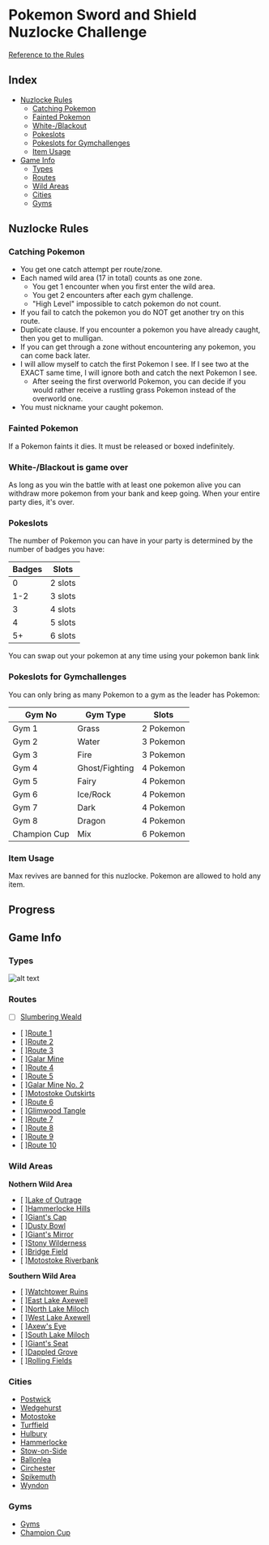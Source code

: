 # Pokemon Sword and Shield Nuzlocke Challenge
[Reference to the Rules](https://www.reddit.com/r/nuzlocke/comments/h7rhth/sword_and_shield_nuzlocke_rules_solved/)

## Index
* [Nuzlocke Rules](#nuzlocke-rules)
  * [Catching Pokemon](#catching-pokemon)
  * [Fainted Pokemon](#fainted-pokemon)
  * [White-/Blackout](#white-blackout-is-game-over)
  * [Pokeslots](#pokeslots)
  * [Pokeslots for Gymchallenges](#pokeslots-for-gymchallenges)
  * [Item Usage](#item-usage)
* [Game Info](#game-info)
  * [Types](#types) 
  * [Routes](#routes) 
  * [Wild Areas](#wild-areas)
  * [Cities](#cities)
  * [Gyms](#gyms)

## Nuzlocke Rules
### Catching Pokemon
* You get one catch attempt per route/zone.
* Each named wild area (17 in total) counts as one zone.
  * You get 1 encounter when you first enter the wild area.
  * You get 2 encounters after each gym challenge.
  * "High Level" impossible to catch pokemon do not count.
* If you fail to catch the pokemon you do NOT get another try on this route.
* Duplicate clause. If you encounter a pokemon you have already caught, then you get to mulligan.
* If you can get through a zone without encountering any pokemon, you can come back later.
* I will allow myself to catch the first Pokemon I see. If I see two at the EXACT same time, I will ignore both and catch the next Pokemon I see.
  * After seeing the first overworld Pokemon, you can decide if you would rather receive a rustling grass Pokemon instead of the overworld one.
* You must nickname your caught pokemon.

### Fainted Pokemon
If a Pokemon faints it dies. It must be released or boxed indefinitely.

### White-/Blackout is game over
As long as you win the battle with at least one pokemon alive you can withdraw more pokemon from your bank and keep going. When your entire party dies, it's over.

### Pokeslots
The number of Pokemon you can have in your party is determined by the number of badges you have:

Badges | Slots
----|--------|
 0 | 2 slots
 1-2 | 3 slots
 3 | 4 slots
 4 | 5 slots
 5+ | 6 slots

You can swap out your pokemon at any time using your pokemon bank link

### Pokeslots for Gymchallenges
You can only bring as many Pokemon to a gym as the leader has Pokemon:

| Gym No | Gym Type | Slots 
|--------|--------|--------|
| Gym 1 | Grass | 2 Pokemon
| Gym 2 | Water | 3 Pokemon
| Gym 3 | Fire | 3 Pokemon
| Gym 4 | Ghost/Fighting | 4 Pokemon
| Gym 5 | Fairy | 4 Pokemon
| Gym 6 | Ice/Rock | 4 Pokemon
| Gym 7 | Dark | 4 Pokemon
| Gym 8 | Dragon | 4 Pokemon
| Champion Cup | Mix | 6 Pokemon
  
### Item Usage
Max revives are banned for this nuzlocke. Pokemon are allowed to hold any item.

## Progress
 

## Game Info
### Types
![alt text](https://i.pinimg.com/originals/7b/c6/58/7bc65872baa79ac690e9e4ae1aa8cb64.png)

### Routes
* [ ] [Slumbering Weald](https://www.serebii.net/pokearth/galar/slumberingweald.shtml)
* [ ][Route 1](https://www.serebii.net/pokearth/galar/route1.shtml)
* [ ][Route 2](https://www.serebii.net/pokearth/galar/route2.shtml)
* [ ][Route 3](https://www.serebii.net/pokearth/galar/route3.shtml)
* [ ][Galar Mine](https://www.serebii.net/pokearth/galar/galarmine.shtml)
* [ ][Route 4](https://www.serebii.net/pokearth/galar/route4.shtml)
* [ ][Route 5](https://www.serebii.net/pokearth/galar/route5.shtml)
* [ ][Galar Mine No. 2](https://www.serebii.net/pokearth/galar/galarmineno.2.shtml)
* [ ][Motostoke Outskirts](https://www.serebii.net/pokearth/galar/motostokeoutskirts.shtml)
* [ ][Route 6](https://www.serebii.net/pokearth/galar/route6.shtml)
* [ ][Glimwood Tangle](https://www.serebii.net/pokearth/galar/glimwoodtangle.shtml)
* [ ][Route 7](https://www.serebii.net/pokearth/galar/route7.shtml)
* [ ][Route 8](https://www.serebii.net/pokearth/galar/route8.shtml)
* [ ][Route 9](https://www.serebii.net/pokearth/galar/route9.shtml)
* [ ][Route 10](https://www.serebii.net/pokearth/galar/route10.shtml)

### Wild Areas
**Nothern Wild Area** 
* [ ][Lake of Outrage](https://www.serebii.net/pokearth/galar/lakeofoutrage.shtml)
* [ ][Hammerlocke Hills](https://www.serebii.net/pokearth/galar/hammerlockehills.shtml)
* [ ][Giant's Cap](https://www.serebii.net/pokearth/galar/giant'scap.shtml)
* [ ][Dusty Bowl](https://www.serebii.net/pokearth/galar/dustybowl.shtml)
* [ ][Giant's Mirror](https://www.serebii.net/pokearth/galar/giant'smirror.shtml)
* [ ][Stony Wilderness](https://www.serebii.net/pokearth/galar/stonywilderness.shtml)
* [ ][Bridge Field](https://www.serebii.net/pokearth/galar/bridgefield.shtml)
* [ ][Motostoke Riverbank](https://www.serebii.net/pokearth/galar/motostokeriverbank.shtml)

**Southern Wild Area**
* [ ][Watchtower Ruins](https://www.serebii.net/pokearth/galar/watchtowerruins.shtml)
* [ ][East Lake Axewell](https://www.serebii.net/pokearth/galar/eastlakeaxewell.shtml)
* [ ][North Lake Miloch](https://www.serebii.net/pokearth/galar/northlakemiloch.shtml)
* [ ][West Lake Axewell](https://www.serebii.net/pokearth/galar/westlakeaxewell.shtml)
* [ ][Axew's Eye](https://www.serebii.net/pokearth/galar/axew'seye.shtml)
* [ ][South Lake Miloch](https://www.serebii.net/pokearth/galar/southlakemiloch.shtml)
* [ ][Giant's Seat](https://www.serebii.net/pokearth/galar/giant'sseat.shtml)
* [ ][Dappled Grove](https://www.serebii.net/pokearth/galar/dappledgrove.shtml)
* [ ][Rolling Fields](https://www.serebii.net/pokearth/galar/rollingfields.shtml)

### Cities
* [Postwick](https://www.serebii.net/pokearth/galar/postwick.shtml)
* [Wedgehurst](https://www.serebii.net/pokearth/galar/wedgehurst.shtml)
* [Motostoke](https://www.serebii.net/pokearth/galar/motostoke.shtml)
* [Turffield](https://www.serebii.net/pokearth/galar/turffield.shtml)
* [Hulbury](https://www.serebii.net/pokearth/galar/hulbury.shtml)
* [Hammerlocke](https://www.serebii.net/pokearth/galar/hammerlocke.shtml)
* [Stow-on-Side](https://www.serebii.net/pokearth/galar/stow-on-side.shtml)
* [Ballonlea](https://www.serebii.net/pokearth/galar/ballonlea.shtml)
* [Circhester](https://www.serebii.net/pokearth/galar/circhester.shtml)
* [Spikemuth](https://www.serebii.net/pokearth/galar/spikemuth.shtml)
* [Wyndon](https://www.serebii.net/pokearth/galar/wyndon.shtml)

### Gyms
* [Gyms](https://www.serebii.net/swordshield/gyms.shtml)
* [Champion Cup](https://www.serebii.net/swordshield/championcup.shtml)





